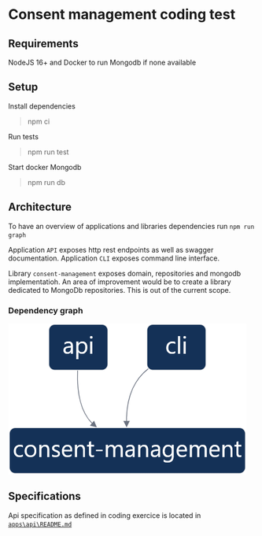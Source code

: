 # Consent management coding test

## Requirements

NodeJS 16+ and Docker to run Mongodb if none available

## Setup

Install dependencies
> npm ci

Run tests
> npm run test

Start docker Mongodb
> npm run db

## Architecture

To have an overview of applications and libraries dependencies run `npm run graph`

Application `API` exposes http rest endpoints as well as swagger documentation.
Application `CLI` exposes command line interface.

Library `consent-management` exposes domain, repositories and mongodb implementatioh. An area of improvement would be to create a library dedicated to MongoDb repositories. This is out of the current scope.

### Dependency graph

![Architecture overview](doc/assets/graph-archi.png)

## Specifications

Api specification as defined in coding exercice is located in [`apps\api\README.md`](apps/api/README.md)
